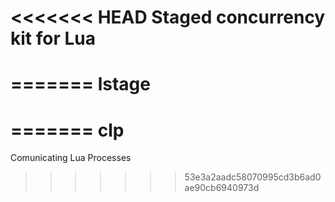<<<<<<< HEAD
Staged concurrency kit for Lua
===
=======
lstage
======
=======
clp
===

Comunicating Lua Processes
>>>>>>> 53e3a2aadc58070995cd3b6ad0ae90cb6940973d
